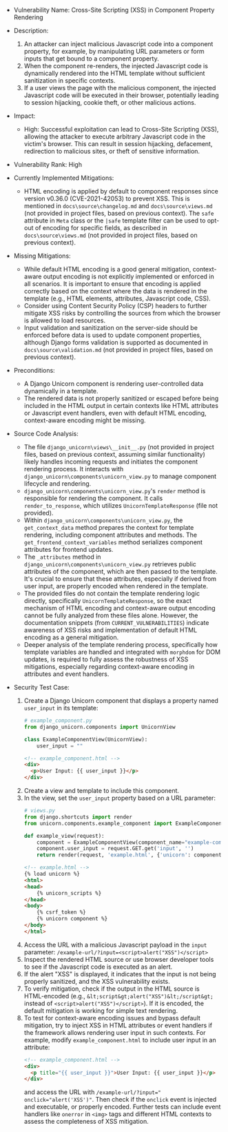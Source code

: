 - Vulnerability Name: Cross-Site Scripting (XSS) in Component Property Rendering

- Description:
    1. An attacker can inject malicious Javascript code into a component property, for example, by manipulating URL parameters or form inputs that get bound to a component property.
    2. When the component re-renders, the injected Javascript code is dynamically rendered into the HTML template without sufficient sanitization in specific contexts.
    3. If a user views the page with the malicious component, the injected Javascript code will be executed in their browser, potentially leading to session hijacking, cookie theft, or other malicious actions.

- Impact:
    - High: Successful exploitation can lead to Cross-Site Scripting (XSS), allowing the attacker to execute arbitrary Javascript code in the victim's browser. This can result in session hijacking, defacement, redirection to malicious sites, or theft of sensitive information.

- Vulnerability Rank: High

- Currently Implemented Mitigations:
    - HTML encoding is applied by default to component responses since version v0.36.0 (CVE-2021-42053) to prevent XSS. This is mentioned in `docs\source\changelog.md` and `docs\source\views.md` (not provided in project files, based on previous context). The `safe` attribute in `Meta` class or the `|safe` template filter can be used to opt-out of encoding for specific fields, as described in `docs\source\views.md` (not provided in project files, based on previous context).

- Missing Mitigations:
    - While default HTML encoding is a good general mitigation, context-aware output encoding is not explicitly implemented or enforced in all scenarios. It is important to ensure that encoding is applied correctly based on the context where the data is rendered in the template (e.g., HTML elements, attributes, Javascript code, CSS).
    - Consider using Content Security Policy (CSP) headers to further mitigate XSS risks by controlling the sources from which the browser is allowed to load resources.
    - Input validation and sanitization on the server-side should be enforced before data is used to update component properties, although Django forms validation is supported as documented in `docs\source\validation.md` (not provided in project files, based on previous context).

- Preconditions:
    - A Django Unicorn component is rendering user-controlled data dynamically in a template.
    - The rendered data is not properly sanitized or escaped before being included in the HTML output in certain contexts like HTML attributes or Javascript event handlers, even with default HTML encoding, context-aware encoding might be missing.

- Source Code Analysis:
    - The file `django_unicorn\views\__init__.py` (not provided in project files, based on previous context, assuming similar functionality) likely handles incoming requests and initiates the component rendering process. It interacts with `django_unicorn\components\unicorn_view.py` to manage component lifecycle and rendering.
    - `django_unicorn\components\unicorn_view.py`'s `render` method is responsible for rendering the component. It calls `render_to_response`, which utilizes `UnicornTemplateResponse` (file not provided).
    - Within `django_unicorn\components\unicorn_view.py`, the `get_context_data` method prepares the context for template rendering, including component attributes and methods. The `get_frontend_context_variables` method serializes component attributes for frontend updates.
    - The `_attributes` method in `django_unicorn\components\unicorn_view.py` retrieves public attributes of the component, which are then passed to the template. It's crucial to ensure that these attributes, especially if derived from user input, are properly encoded when rendered in the template.
    - The provided files do not contain the template rendering logic directly, specifically `UnicornTemplateResponse`, so the exact mechanism of HTML encoding and context-aware output encoding cannot be fully analyzed from these files alone. However, the documentation snippets (from `CURRENT_VULNERABILITIES`) indicate awareness of XSS risks and implementation of default HTML encoding as a general mitigation.
    - Deeper analysis of the template rendering process, specifically how template variables are handled and integrated with `morphdom` for DOM updates, is required to fully assess the robustness of XSS mitigations, especially regarding context-aware encoding in attributes and event handlers.

- Security Test Case:
    1. Create a Django Unicorn component that displays a property named `user_input` in its template:
        ```python
        # example_component.py
        from django_unicorn.components import UnicornView

        class ExampleComponentView(UnicornView):
            user_input = ""
        ```
        ```html
        <!-- example_component.html -->
        <div>
          <p>User Input: {{ user_input }}</p>
        </div>
        ```
    2. Create a view and template to include this component.
    3. In the view, set the `user_input` property based on a URL parameter:
        ```python
        # views.py
        from django.shortcuts import render
        from unicorn.components.example_component import ExampleComponentView

        def example_view(request):
            component = ExampleComponentView(component_name="example-component", component_id="example-component-id")
            component.user_input = request.GET.get('input', '')
            return render(request, 'example.html', {'unicorn': component})
        ```
        ```html
        <!-- example.html -->
        {% load unicorn %}
        <html>
        <head>
            {% unicorn_scripts %}
        </head>
        <body>
            {% csrf_token %}
            {% unicorn component %}
        </body>
        </html>
        ```
    4. Access the URL with a malicious Javascript payload in the `input` parameter: `/example-url/?input=<script>alert("XSS")</script>`
    5. Inspect the rendered HTML source or use browser developer tools to see if the Javascript code is executed as an alert.
    6. If the alert "XSS" is displayed, it indicates that the input is not being properly sanitized, and the XSS vulnerability exists.
    7. To verify mitigation, check if the output in the HTML source is HTML-encoded (e.g., `&lt;script&gt;alert("XSS")&lt;/script&gt;` instead of `<script>alert("XSS")</script>`). If it is encoded, the default mitigation is working for simple text rendering.
    8. To test for context-aware encoding issues and bypass default mitigation, try to inject XSS in HTML attributes or event handlers if the framework allows rendering user input in such contexts. For example, modify `example_component.html` to include user input in an attribute:
        ```html
        <!-- example_component.html -->
        <div>
          <p title="{{ user_input }}">User Input: {{ user_input }}</p>
        </div>
        ```
        and access the URL with `/example-url/?input=" onclick="alert('XSS')"`. Then check if the `onclick` event is injected and executable, or properly encoded. Further tests can include event handlers like `onerror` in `<img>` tags and different HTML contexts to assess the completeness of XSS mitigation.
